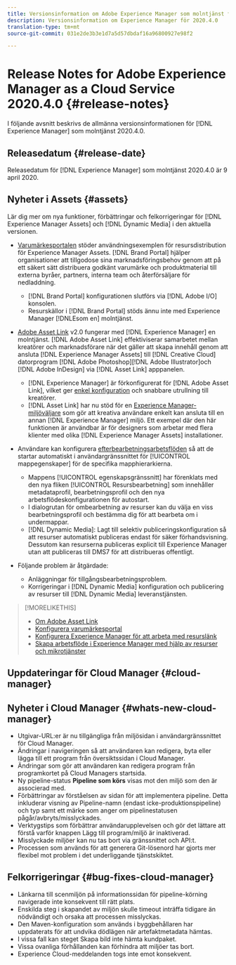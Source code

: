 ```yaml
---
title: Versionsinformation om Adobe Experience Manager som molntjänst för 2020.4.0
description: Versionsinformation om Experience Manager för 2020.4.0
translation-type: tm+mt
source-git-commit: 031e2de3b3e1d7a5d57dbdaf16a96800927e98f2

---
```



# Release Notes for Adobe Experience Manager as a Cloud Service 2020.4.0 {#release-notes}

I följande avsnitt beskrivs de allmänna versionsinformationen för [!DNL Experience Manager] som molntjänst 2020.4.0.

## Releasedatum {#release-date}

Releasedatum för [!DNL Experience Manager] som molntjänst 2020.4.0 är 9 april 2020.

## Nyheter i Assets {#assets}

Lär dig mer om nya funktioner, förbättringar och felkorrigeringar för [!DNL Experience Manager Assets] och [!DNL Dynamic Media] i den aktuella versionen.

* [Varumärkesportalen](https://docs.adobe.com/content/help/en/experience-manager-brand-portal/using/home.html) stöder användningsexemplen för resursdistribution för Experience Manager Assets. [!DNL Brand Portal] hjälper organisationer att tillgodose sina marknadsföringsbehov genom att på ett säkert sätt distribuera godkänt varumärke och produktmaterial till externa byråer, partners, interna team och återförsäljare för nedladdning.
   * [!DNL Brand Portal] konfigurationen slutförs via [!DNL Adobe I/O] konsolen.
   * Resurskällor i [!DNL Brand Portal] stöds ännu inte med Experience Manager [!DNLEsom en] molntjänst.

* [Adobe Asset Link](https://helpx.adobe.com/enterprise/using/adobe-asset-link.html) v2.0 fungerar med [!DNL Experience Manager] en molntjänst. [!DNL Adobe Asset Link] effektiviserar samarbetet mellan kreatörer och marknadsförare när det gäller att skapa innehåll genom att ansluta [!DNL Experience Manager Assets] till [!DNL Creative Cloud] datorprogram [!DNL Adobe Photoshop][!DNL Adobe Illustrator]och [!DNL Adobe InDesign] via [!DNL Asset Link] apppanelen.
   * [!DNL Experience Manager] är förkonfigurerat för [!DNL Adobe Asset Link], vilket ger [enkel konfiguration](https://helpx.adobe.com/enterprise/using/configure-aem-assets-for-asset-link.html) och snabbare utrullning till kreatörer.
   * [!DNL Asset Link] har nu stöd för en [Experience Manager-miljöväljare](https://helpx.adobe.com/enterprise/using/manage-assets-using-adobe-asset-link.html#UseAdobeAssetLink) som gör att kreativa användare enkelt kan ansluta till en annan [!DNL Experience Manager] miljö. Ett exempel där den här funktionen är användbar är för designers som arbetar med flera klienter med olika [!DNL Experience Manager Assets] installationer.

* Användare kan konfigurera [efterbearbetningsarbetsflöden](/help/assets/asset-microservices-configure-and-use.md#post-processing-workflows) så att de startar automatiskt i användargränssnittet för [!UICONTROL mappegenskaper] för de specifika mapphierarkierna.
   * Mappens [!UICONTROL egenskapsgränssnitt] har förenklats med den nya fliken [!UICONTROL Resursbearbetning] som innehåller metadataprofil, bearbetningsprofil och den nya arbetsflödeskonfigurationen för autostart.
   * I dialogrutan för ombearbetning av resurser kan du välja en viss bearbetningsprofil och bestämma dig för att bearbeta om i undermappar.
   * [!DNL Dynamic Media]: Lagt till selektiv publiceringskonfiguration så att resurser automatiskt publiceras endast för säker förhandsvisning. Dessutom kan resurserna publiceras explicit till Experience Manager utan att publiceras till DMS7 för att distribueras offentligt.

* Följande problem är åtgärdade:
   * Anläggningar för tillgångsbearbetningsproblem.
   * Korrigeringar i [!DNL Dynamic Media] konfiguration och publicering av resurser till [!DNL Dynamic Media] leveranstjänsten.

>[!MORELIKETHIS]
>
>* [Om Adobe Asset Link](https://www.adobe.com/creativecloud/business/enterprise/adobe-asset-link.html)
>* [Konfigurera varumärkesportal](https://docs.adobe.com/content/help/en/experience-manager-brand-portal/using/publish/configure-aem-assets-with-brand-portal.html)
>* [Konfigurera Experience Manager för att arbeta med resurslänk](https://helpx.adobe.com/enterprise/using/configure-aem-assets-for-asset-link.html)
>* [Skapa arbetsflöde i Experience Manager med hjälp av resurser och mikrotjänster](https://docs.adobe.com/content/help/en/experience-manager-cloud-service/assets/manage/asset-microservices-configure-and-use.html#post-processing-workflows)


## Uppdateringar för Cloud Manager {#cloud-manager}

## Nyheter i Cloud Manager {#whats-new-cloud-manager}

* Utgivar-URL:er är nu tillgängliga från miljösidan i användargränssnittet för Cloud Manager.
* Ändringar i navigeringen så att användaren kan redigera, byta eller lägga till ett program från översiktssidan i Cloud Manager.
* Ändringar som gör att användaren kan redigera program från programkortet på Cloud Managers startsida.
* Ny pipeline-status **Pipeline som körs** visas mot den miljö som den är associerad med.
* Förbättringar av förståelsen av sidan för att implementera pipeline. Detta inkluderar visning av Pipeline-namn (endast icke-produktionspipeline) och typ samt ett märke som anger om pipelinestatusen pågår/avbryts/misslyckades.
* Verktygstips som förbättrar användarupplevelsen och gör det lättare att förstå varför knappen Lägg till program/miljö är inaktiverad.
* Misslyckade miljöer kan nu tas bort via gränssnittet och API:t.
* Processen som används för att generera Git-lösenord har gjorts mer flexibel mot problem i det underliggande tjänstskiktet.

## Felkorrigeringar {#bug-fixes-cloud-manager}

* Länkarna till scenmiljön på informationssidan för pipeline-körning navigerade inte konsekvent till rätt plats.
* Enskilda steg i skapandet av miljön skulle timeout inträffa tidigare än nödvändigt och orsaka att processen misslyckas.
* Den Maven-konfiguration som används i byggbehållaren har uppdaterats för att undvika dödlägen när artefaktmetadata hämtas.
* I vissa fall kan steget Skapa bild inte hämta kundpaket.
* Vissa ovanliga förhållanden kan förhindra att miljöer tas bort.
* Experience Cloud-meddelanden togs inte emot konsekvent.